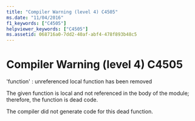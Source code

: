 ```yaml
---
title: "Compiler Warning (level 4) C4505"
ms.date: "11/04/2016"
f1_keywords: ["C4505"]
helpviewer_keywords: ["C4505"]
ms.assetid: 068716a0-7dd2-40af-abf4-478f893b48c5
---
```

# Compiler Warning (level 4) C4505

'function' : unreferenced local function has been removed

The given function is local and not referenced in the body of the module; therefore, the function is dead code.

The compiler did not generate code for this dead function.